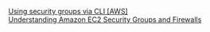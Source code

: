 [Using security groups via CLI [AWS]][1]  
[Understanding Amazon EC2 Security Groups and Firewalls][2]

[1]: http://docs.aws.amazon.com/cli/latest/userguide/cli-ec2-sg.html " "
[2]: http://blog.learningtree.com/understanding-amazon-ec2-security-groups-and-firewalls/ " "
